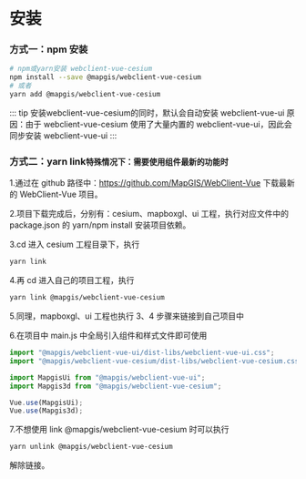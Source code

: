 # 安装

### 方式一：npm 安装

```bash
# npm或yarn安装 webclient-vue-cesium
npm install --save @mapgis/webclient-vue-cesium
# 或者
yarn add @mapgis/webclient-vue-cesium
```

::: tip 安装webclient-vue-cesium的同时，默认会自动安装 webclient-vue-ui
原因：由于 webclient-vue-cesium 使用了大量内置的 webclient-vue-ui，因此会同步安装 webclient-vue-ui
:::

### 方式二：yarn link`特殊情况下：需要使用组件最新的功能时`

1.通过在 github 路径中：https://github.com/MapGIS/WebClient-Vue 下载最新的 WebClient-Vue 项目。

2.项目下载完成后，分别有：cesium、mapboxgl、ui 工程，执行对应文件中的 package.json 的 yarn/npm install 安装项目依赖。

3.cd 进入 cesium 工程目录下，执行

```bash
yarn link
```

4.再 cd 进入自己的项目工程，执行

```bash
yarn link @mapgis/webclient-vue-cesium
```

5.同理，mapboxgl、ui 工程也执行 3、4 步骤来链接到自己项目中

6.在项目中 main.js 中全局引入组件和样式文件即可使用

```js
import "@mapgis/webclient-vue-ui/dist-libs/webclient-vue-ui.css";
import "@mapgis/webclient-vue-cesium/dist-libs/webclient-vue-cesium.css";

import MapgisUi from "@mapgis/webclient-vue-ui";
import Mapgis3d from "@mapgis/webclient-vue-cesium";

Vue.use(MapgisUi);
Vue.use(Mapgis3d);
```

7.不想使用 link @mapgis/webclient-vue-cesium 时可以执行

```bash
yarn unlink @mapgis/webclient-vue-cesium
```

解除链接。
